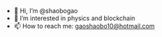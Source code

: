 - 👋 Hi, I’m @shaobogao
- 👀 I’m interested in physics and blockchain
- 📫 How to reach me: gaoshaobo10@hotmail.com

<!---
shaobogao/shaobogao is a ✨ special ✨ repository because its `README.md` (this file) appears on your GitHub profile.
You can click the Preview link to take a look at your changes.
--->
